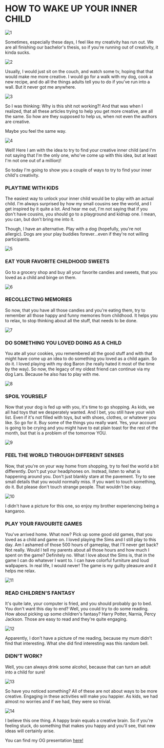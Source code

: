 # HOW TO WAKE UP YOUR INNER CHILD

![1](1.png)

Sometimes, especially these days, I feel like my creativity has run out. We are all finishing our bachelor's thesis, so if you're running out of creativity, it kinda sucks. 

![2](2.png)

Usually, I would just sit on the couch, and watch some tv, hoping that that would make me more creative. I would go for a walk with my dog, cook a new recipe, and do all the things adults tell you to do if you've run into a wall. But it never got me anywhere. 

![3](3.png)

So I was thinking: Why is this shit not working?! And that was when I realized, that all these articles trying to help you get more creative, are all the same. So how are they supposed to help us, when not even the authors are creative.

Maybe you feel the same way. 

![4](4.png)

Well! Here I am with the idea to try to find your creative inner child (and I'm not saying that I'm the only one, who've come up with this idea, but at least I'm not one out of a million)! 

So today I'm going to show you a couple of ways to try to find your inner child's creativity.

### PLAYTIME WITH KIDS
The easiest way to unlock your inner child would be to play with an actual child. I'm always surprised by how my small cousins see the world, and I get inspired by it quite a lot. And hear me out, I'm not saying that if you don't have cousins, you should go to a playground and kidnap one. I mean, you can, but don't bring me into it.

Though, I have an alternative. Play with a dog (hopefully, you're not allergic). Dogs are your play buddies forever...even if they're not willing participants. 

![5](5.png)

### EAT YOUR FAVORITE CHILDHOOD SWEETS
Go to a grocery shop and buy all your favorite candies and sweets, that you loved as a child and binge on them.

![6](6.png)

### RECOLLECTING MEMORIES
So now, that you have all those candies and you're eating them, try to remember all those happy and funny memories from childhood. It helps you to relax, to stop thinking about all the stuff, that needs to be done.

![7](7.png)

### DO SOMETHING YOU LOVED DOING AS A CHILD
You ate all your cookies, you remembered all the good stuff and with that might have come up an idea to do something you loved as a child again. So do it. 
I loved playing with my dog Baron (he really hated it most of the time by the way). So now, the legacy of my oldest friend can continue via my dog Lars. Because he also has to play with me.

![8](8.png)

### SPOIL YOURSELF
Now that your dog is fed up with you, it's time to go shopping. As kids, we all had toys that we desperately wanted. And I bet, you still have your wish list. Even if it's not filled with toys, but with shoes, clothes, or whatever you like. So go for it. Buy some of the things you really want. Yes, your account is going to be crying and you might have to eat plain toast for the rest of the month, but that is a problem of the tomorrow YOU. 

![9](9.png)

### FEEL THE WORLD THROUGH DIFFERENT SENSES
Now, that you're on your way home from shopping, try to feel the world a bit differently. Don't put your headphones on. Instead, listen to what is happening around you. Don't just blankly stare at the pavement. Try to see small details that you would normally miss. If you want to touch something, do it. But please don't touch strange people. That wouldn't be okay. 

![10](10.png)

I didn't have a picture for this one, so enjoy my brother experiencing being a kangaroo.

### PLAY YOUR FAVOURITE GAMES
You've arrived home. What now? Pick up some good old games, that you loved as a child and game on. I loved playing the Sims and I still play to this day. Am I ashamed of those 500 hours of gameplay, that I'll never get back? Not really. Would I tell my parents about all those hours and how much I spent on the game? Definitely no. What I love about the Sims is, that in the game I can do whatever I want to. I can have colorful furniture and loud wallpapers. In real life, I would never! The game is my guilty pleasure and it helps me relax.

![11](11.png)

### READ CHILDREN'S FANTASY
It's quite late, your computer is fried, and you should probably go to bed. You don't want this day to end? Well, you could try to do some reading. How about picking up some children's fantasy? Harry Potter, Narnia, Percy Jackson. Those are easy to read and they're quite engaging.

![12](12.png)

Apparently, I don't have a picture of me reading, because my mum didn't find that interesting. What she did find interesting was this random bell.

### DIDN'T WORK?
Well, you can always drink some alcohol, because that can turn an adult into a child for sure!

![13](13.png)

So have you noticed something? All of these are not about ways to be more creative.  Engaging in these activities will make you happier. As kids, we had almost no worries and if we had, they were so trivial.

![14](14.png)

I believe this one thing.
A happy brain equals a creative brain.
So if you're feeling stuck, do something that makes you happy and you'll see, that new ideas will certainly arise.

You can find my OG presentation <a href="https://drive.google.com/drive/folders/1dnKkFJTmvp3gGqHjSxoNrqOeBA5UA1Qj?usp=share_link">here!</a>
